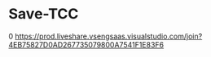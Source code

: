 # Save-TCC
0
https://prod.liveshare.vsengsaas.visualstudio.com/join?4EB75827D0AD267735079800A7541F1E83F6